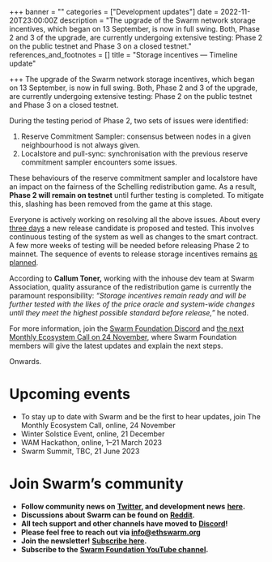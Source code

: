 +++
banner = ""
categories = ["Development updates"]
date = 2022-11-20T23:00:00Z
description = "The upgrade of the Swarm network storage incentives, which began on 13 September, is now in full swing. Both, Phase 2 and 3 of the upgrade, are currently undergoing extensive testing: Phase 2 on the public testnet and Phase 3 on a closed testnet."
references_and_footnotes = []
title = "Storage incentives — Timeline update"

+++
The upgrade of the Swarm network storage incentives, which began on 13 September, is now in full swing. Both, Phase 2 and 3 of the upgrade, are currently undergoing extensive testing: Phase 2 on the public testnet and Phase 3 on a closed testnet.

During the testing period of Phase 2, two sets of issues were identified:

1. Reserve Commitment Sampler: consensus between nodes in a given neighbourhood is not always given.
2. Localstore and pull-sync: synchronisation with the previous reserve commitment sampler encounters some issues.

These behaviours of the reserve commitment sampler and localstore have an impact on the fairness of the Schelling redistribution game. As a result, **Phase 2 will remain on testnet** until further testing is completed. To mitigate this, slashing has been removed from the game at this stage.

Everyone is actively working on resolving all the above issues. About every [three days](https://github.com/ethersphere/bee/releases) a new release candidate is proposed and tested. This involves continuous testing of the system as well as changes to the smart contract. A few more weeks of testing will be needed before releasing Phase 2 to mainnet. The sequence of events to release storage incentives remains [as planned](https://medium.com/ethereum-swarm/towards-the-world-computer-the-swarm-network-upgrade-has-started-cfba1ed68330).

According to **Callum Toner,** working with the inhouse dev team at Swarm Association, quality assurance of the redistribution game is currently the paramount responsibility: _“Storage incentives remain ready and will be further tested with the likes of the price oracle and system-wide changes until they meet the highest possible standard before release,”_ he noted.

For more information, join the [Swarm Foundation Discord](https://discord.com/channels/799027393297514537/801438093927776286) and [the next Monthly Ecosystem Call on 24 November](https://discord.gg/GtQFMht2?event=1038079446508376094), where Swarm Foundation members will give the latest updates and explain the next steps.

Onwards.

# Upcoming events

* To stay up to date with Swarm and be the first to hear updates, join The Monthly Ecosystem Call, online, 24 November
* Winter Solstice Event, online, 21 December
* WAM Hackathon, online, 1–21 March 2023
* Swarm Summit, TBC, 21 June 2023

# Join Swarm’s community

* **Follow community news on** [**Twitter**](https://twitter.com/ethswarmhive)**, and development news** [**here**](https://twitter.com/ethswarm)**.**
* **Discussions about Swarm can be found on** [**Reddit**](https://www.reddit.com/r/ethswarm/)**.**
* **All tech support and other channels have moved to** [**Discord**](https://discord.gg/wdghaQsGq5)**!**
* **Please feel free to reach out via info@ethswarm.org**
* **Join the newsletter!** [**Subscribe here**](https://www.ethswarm.org/newsletter.html)**.**
* **Subscribe to the** [**Swarm Foundation YouTube channel**](https://www.youtube.com/channel/UCu6ywn9MTqdREuE6xuRkskA/videos)**.**